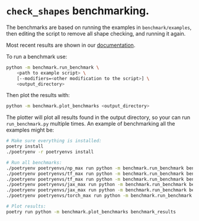 # `check_shapes` benchmarking.

The benchmarks are based on running the examples in `benchmark/examples`, then editing the script to
remove all shape checking, and running it again.

Most recent results are shown in our
[documentation](https://gpflow.github.io/check_shapes/benchmarks.html).

To run a benchmark use:

```bash
python -m benchmark.run_benchmark \
    <path to example script> \
    [--modifiers=<other modification to the script>] \
    <output_directory>
```

Then plot the results with:

```bash
python -m benchmark.plot_benchmarks <output_directory>
```

The plotter will plot all results found in the output directory, so your can run `run_benchmark.py`
multiple times. An example of benchmarking all the examples might be:

```bash
# Make sure everything is installed:
poetry install
./poetryenv -r poetryenvs install

# Run all benchmarks:
./poetryenv poetryenvs/np_max run python -m benchmark.run_benchmark benchmark/examples/np_example.py benchmark_results
./poetryenv poetryenvs/tf_max run python -m benchmark.run_benchmark benchmark/examples/tf_example.py benchmark_results
./poetryenv poetryenvs/tf_max run python -m benchmark.run_benchmark benchmark/examples/tf_example.py --modifiers=no_compile benchmark_results
./poetryenv poetryenvs/jax_max run python -m benchmark.run_benchmark benchmark/examples/jax_example.py benchmark_results
./poetryenv poetryenvs/jax_max run python -m benchmark.run_benchmark benchmark/examples/jax_example.py --modifiers=no_jit benchmark_results
./poetryenv poetryenvs/torch_max run python -m benchmark.run_benchmark benchmark/examples/torch_example.py benchmark_results

# Plot results:
poetry run python -m benchmark.plot_benchmarks benchmark_results
```